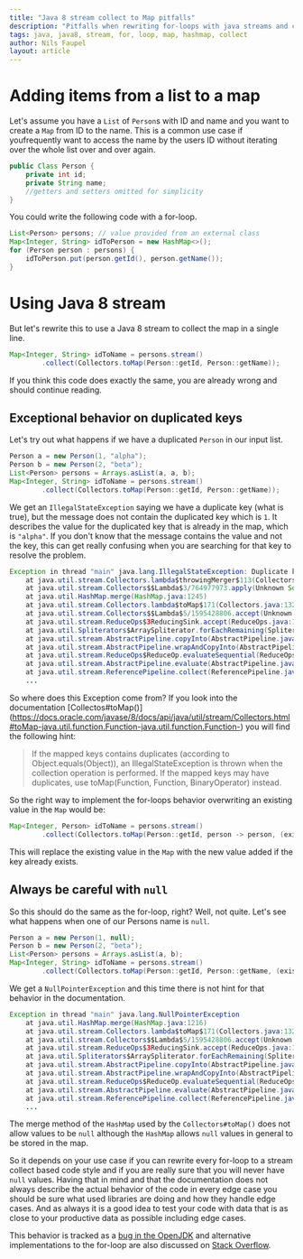 ```yaml
---
title: "Java 8 stream collect to Map pitfalls"
description: "Pitfalls when rewriting for-loops with java streams and collect to Map"
tags: java, java8, stream, for, loop, map, hashmap, collect
author: Nils Faupel
layout: article
---
```


# Adding items from a list to a map

Let's assume you have a `List` of `Person`s with ID and name and you want to create a `Map` from ID to the name.
This is a common use case if youfrequently want to access the name by the users ID without iterating over the whole list over and over again.

```java
public Class Person {
    private int id;
    private String name;
    //getters and setters omitted for simplicity
}
```

You could write the following code with a for-loop.

```java
List<Person> persons; // value provided from an external class
Map<Integer, String> idToPerson = new HashMap<>();
for (Person person : persons) {
    idToPerson.put(person.getId(), person.getName());
}
```

# Using Java 8 stream

But let's rewrite this to use a Java 8 stream to collect the map in a single line.

```java
Map<Integer, String> idToName = persons.stream()
        .collect(Collectors.toMap(Person::getId, Person::getName));
```

If you think this code does exactly the same, you are already wrong and should continue reading.

## Exceptional behavior on duplicated keys

Let's try out what happens if we have a duplicated `Person` in our input list.

```java
Person a = new Person(1, "alpha");
Person b = new Person(2, "beta");
List<Person> persons = Arrays.asList(a, a, b);
Map<Integer, String> idToName = persons.stream()
        .collect(Collectors.toMap(Person::getId, Person::getName));
```

We get an `IllegalStateException` saying we have a duplicate key (what is true), but the message does not contain the duplicated key which is `1`.
It describes the value for the duplicated key that is already in the map, which is `"alpha"`.
If you don't know that the message contains the value and not the key, this can get really confusing when you are searching for that key to resolve the problem.

```java
Exception in thread "main" java.lang.IllegalStateException: Duplicate key alpha
    at java.util.stream.Collectors.lambda$throwingMerger$113(Collectors.java:133)
    at java.util.stream.Collectors$$Lambda$3/764977973.apply(Unknown Source)
    at java.util.HashMap.merge(HashMap.java:1245)
    at java.util.stream.Collectors.lambda$toMap$171(Collectors.java:1320)
    at java.util.stream.Collectors$$Lambda$5/1595428806.accept(Unknown Source)
    at java.util.stream.ReduceOps$3ReducingSink.accept(ReduceOps.java:169)
    at java.util.Spliterators$ArraySpliterator.forEachRemaining(Spliterators.java:948)
    at java.util.stream.AbstractPipeline.copyInto(AbstractPipeline.java:512)
    at java.util.stream.AbstractPipeline.wrapAndCopyInto(AbstractPipeline.java:502)
    at java.util.stream.ReduceOps$ReduceOp.evaluateSequential(ReduceOps.java:708)
    at java.util.stream.AbstractPipeline.evaluate(AbstractPipeline.java:234)
    at java.util.stream.ReferencePipeline.collect(ReferencePipeline.java:499)
    ...
```

So where does this Exception come from?
If you look into the documentation [Collectos#toMap()] (https://docs.oracle.com/javase/8/docs/api/java/util/stream/Collectors.html#toMap-java.util.function.Function-java.util.function.Function-) you will find the following hint:
> If the mapped keys contains duplicates (according to Object.equals(Object)), an IllegalStateException is thrown when the collection operation is performed.
> If the mapped keys may have duplicates, use toMap(Function, Function, BinaryOperator) instead.

So the right way to implement the for-loops behavior overwriting an existing value in the `Map` would be:

```java
Map<Integer, Person> idToName = persons.stream()
        .collect(Collectors.toMap(Person::getId, person -> person, (existingValue, newValue) -> newValue));
```

This will replace the existing value in the `Map` with the new value added if the key already exists.

## Always be careful with `null`

So this should do the same as the for-loop, right? Well, not quite.
Let's see what happens when one of our Persons name is `null`.

```java
Person a = new Person(1, null);
Person b = new Person(2, "beta");
List<Person> persons = Arrays.asList(a, b);
Map<Integer, String> idToName = persons.stream()
        .collect(Collectors.toMap(Person::getId, Person::getName, (existingValue, newValue) -> newValue));
```

We get a `NullPointerException` and this time there is not hint for that behavior in the documentation.

```java
Exception in thread "main" java.lang.NullPointerException
    at java.util.HashMap.merge(HashMap.java:1216)
    at java.util.stream.Collectors.lambda$toMap$171(Collectors.java:1320)
    at java.util.stream.Collectors$$Lambda$5/1595428806.accept(Unknown Source)
    at java.util.stream.ReduceOps$3ReducingSink.accept(ReduceOps.java:169)
    at java.util.Spliterators$ArraySpliterator.forEachRemaining(Spliterators.java:948)
    at java.util.stream.AbstractPipeline.copyInto(AbstractPipeline.java:512)
    at java.util.stream.AbstractPipeline.wrapAndCopyInto(AbstractPipeline.java:502)
    at java.util.stream.ReduceOps$ReduceOp.evaluateSequential(ReduceOps.java:708)
    at java.util.stream.AbstractPipeline.evaluate(AbstractPipeline.java:234)
    at java.util.stream.ReferencePipeline.collect(ReferencePipeline.java:499)
    ...
```

The merge method of the `HashMap` used by the `Collectors#toMap()` does not allow values to be `null` although the `HashMap` allows `null` values in general to be stored in the map.

So it depends on your use case if you can rewrite every for-loop to a stream collect based code style and if you are really sure that you will never have `null` values.
Having that in mind and that the documentation does not always describe the actual behavior of the code in every edge case you should be sure what used libraries are doing and how they handle edge cases.
And as always it is a good idea to test your code with data that is as close to your productive data as possible including edge cases.

This behavior is tracked as a [bug in the OpenJDK](https://bugs.openjdk.java.net/browse/JDK-8148463)
and alternative implementations to the for-loop are also discussed on [Stack Overflow](https://stackoverflow.com/questions/24630963/java-8-nullpointerexception-in-collectors-tomap/1515052).
